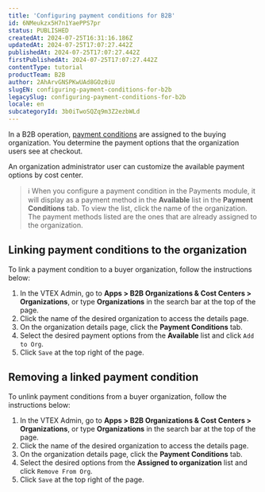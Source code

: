 ```yaml
---
title: 'Configuring payment conditions for B2B'
id: 6NMeukzx5H7n1YaePPS7pr
status: PUBLISHED
createdAt: 2024-07-25T16:31:16.186Z
updatedAt: 2024-07-25T17:07:27.442Z
publishedAt: 2024-07-25T17:07:27.442Z
firstPublishedAt: 2024-07-25T17:07:27.442Z
contentType: tutorial
productTeam: B2B
author: 2AhArvGNSPKwUAd8GOz0iU
slugEN: configuring-payment-conditions-for-b2b
legacySlug: configuring-payment-conditions-for-b2b
locale: en
subcategoryId: 3b0iTwoSQZq9m3Z2ezbWLd
---
```


In a B2B operation, [payment conditions](/en/tutorial/how-to-configure-payment-conditions--tutorials_455?&utm_source=autocomplete) are assigned to the buying organization. You determine the payment options that the organization users see at checkout.

An organization administrator user can customize the available payment options by cost center.

> ℹ️ When you configure a payment condition in the Payments module, it will display as a payment method in the **Available** list in the **Payment Conditions** tab. To view the list, click the name of the organization. The payment methods listed are the ones that are already assigned to the organization.

## Linking payment conditions to the organization
To link a payment condition to a buyer organization, follow the instructions below:

1. In the VTEX Admin, go to **Apps > B2B Organizations & Cost Centers > Organizations**, or type **Organizations** in the search bar at the top of the page.
2. Click the name of the desired organization to access the details page.
3. On the organization details page, click the **Payment Conditions** tab.
4. Select the desired payment options from the **Available** list and click `Add to Org`.
5. Click `Save` at the top right of the page.

## Removing a linked payment condition
To unlink payment conditions from a buyer organization, follow the instructions below:

1. In the VTEX Admin, go to **Apps > B2B Organizations & Cost Centers > Organizations**, or type **Organizations** in the search bar at the top of the page.
2. Click the name of the desired organization to access the details page.
3. On the organization details page, click the **Payment Conditions** tab.
4. Select the desired options from the **Assigned to organization** list and click `Remove From Org`.
5. Click `Save` at the top right of the page.

